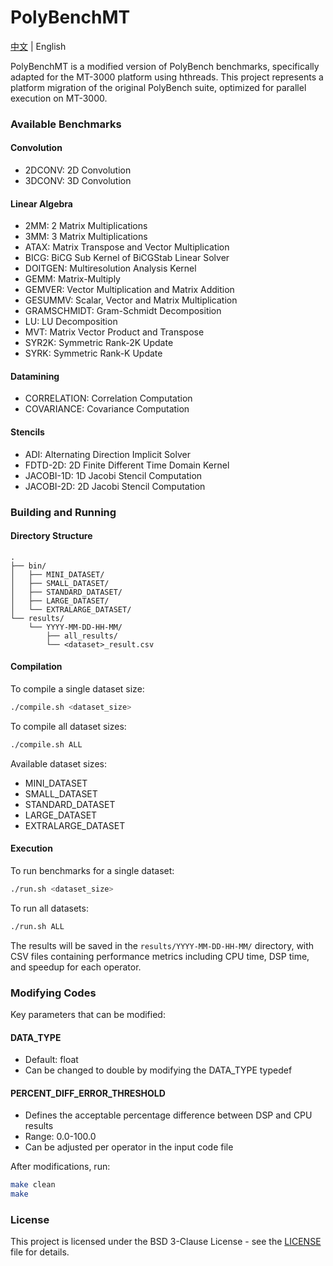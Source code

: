 # PolyBenchMT

[中文](README_zh.md) | English

PolyBenchMT is a modified version of PolyBench benchmarks, specifically adapted for the MT-3000 platform using hthreads. This project represents a platform migration of the original PolyBench suite, optimized for parallel execution on MT-3000.

### Available Benchmarks

#### Convolution
- 2DCONV: 2D Convolution
- 3DCONV: 3D Convolution

#### Linear Algebra
- 2MM: 2 Matrix Multiplications
- 3MM: 3 Matrix Multiplications
- ATAX: Matrix Transpose and Vector Multiplication
- BICG: BiCG Sub Kernel of BiCGStab Linear Solver
- DOITGEN: Multiresolution Analysis Kernel
- GEMM: Matrix-Multiply
- GEMVER: Vector Multiplication and Matrix Addition
- GESUMMV: Scalar, Vector and Matrix Multiplication
- GRAMSCHMIDT: Gram-Schmidt Decomposition
- LU: LU Decomposition
- MVT: Matrix Vector Product and Transpose
- SYR2K: Symmetric Rank-2K Update
- SYRK: Symmetric Rank-K Update

#### Datamining
- CORRELATION: Correlation Computation
- COVARIANCE: Covariance Computation

#### Stencils
- ADI: Alternating Direction Implicit Solver
- FDTD-2D: 2D Finite Different Time Domain Kernel
- JACOBI-1D: 1D Jacobi Stencil Computation
- JACOBI-2D: 2D Jacobi Stencil Computation

### Building and Running

#### Directory Structure
```
.
├── bin/
│   ├── MINI_DATASET/
│   ├── SMALL_DATASET/
│   ├── STANDARD_DATASET/
│   ├── LARGE_DATASET/
│   └── EXTRALARGE_DATASET/
└── results/
    └── YYYY-MM-DD-HH-MM/
        ├── all_results/
        └── <dataset>_result.csv
```

#### Compilation
To compile a single dataset size:
```bash
./compile.sh <dataset_size>
```

To compile all dataset sizes:
```bash
./compile.sh ALL
```

Available dataset sizes:
- MINI_DATASET
- SMALL_DATASET
- STANDARD_DATASET
- LARGE_DATASET
- EXTRALARGE_DATASET

#### Execution
To run benchmarks for a single dataset:
```bash
./run.sh <dataset_size>
```

To run all datasets:
```bash
./run.sh ALL
```

The results will be saved in the `results/YYYY-MM-DD-HH-MM/` directory, with CSV files containing performance metrics including CPU time, DSP time, and speedup for each operator.

### Modifying Codes

Key parameters that can be modified:

#### DATA_TYPE
- Default: float
- Can be changed to double by modifying the DATA_TYPE typedef

#### PERCENT_DIFF_ERROR_THRESHOLD
- Defines the acceptable percentage difference between DSP and CPU results
- Range: 0.0-100.0
- Can be adjusted per operator in the input code file

After modifications, run:
```bash
make clean
make
```

### License

This project is licensed under the BSD 3-Clause License - see the [LICENSE](LICENSE) file for details.